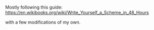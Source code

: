 
Mostly following this guide:
<https://en.wikibooks.org/wiki/Write_Yourself_a_Scheme_in_48_Hours>

with a few modifications of my own.
